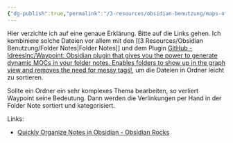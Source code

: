 ```yaml
---
{"dg-publish":true,"permalink":"/3-resources/obsidian-benutzung/maps-of-content/","noteIcon":"","created":"2024-04-14T12:34:18.603+02:00","updated":"2024-04-15T08:29:50.262+02:00"}
---
```



Hier verzichte ich auf eine genaue Erklärung. Bitte auf die Links gehen. Ich kombiniere solche Dateien vor allem mit den [[3 Resources/Obsidian Benutzung/Folder Notes\|Folder Notes]] und dem Plugin [GitHub - IdreesInc/Waypoint: Obsidian plugin that gives you the power to generate dynamic MOCs in your folder notes. Enables folders to show up in the graph view and removes the need for messy tags!](https://github.com/IdreesInc/Waypoint), um die Dateien in Ordner leicht zu sortieren.

Sollte ein Ordner ein sehr komplexes Thema bearbeiten, so verliert Waypoint seine Bedeutung. Dann werden die Verlinkungen per Hand in der Folder Note sortiert und kategorisiert.

Links:
- [Quickly Organize Notes in Obsidian - Obsidian Rocks](https://obsidian.rocks/quick-tip-quickly-organize-notes-in-obsidian/)

